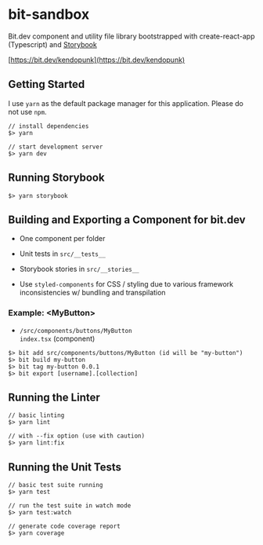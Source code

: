 # bit-sandbox

Bit.dev component and utility file library bootstrapped with create-react-app (Typescript) and [Storybook](https://storybook.js.org/)

[https://bit.dev/kendopunk](https://bit.dev/kendopunk)

## Getting Started

I use `yarn` as the default package manager for this application. Please do not use `npm`.

```
// install dependencies
$> yarn

// start development server
$> yarn dev
```

## Running Storybook

```
$> yarn storybook
```

## Building and Exporting a Component for bit.dev

- One component per folder

- Unit tests in `src/__tests__`
- Storybook stories in `src/__stories__`
- Use `styled-components` for CSS / styling due to various framework inconsistencies w/ bundling and transpilation

### Example: &lt;MyButton&gt;

- `/src/components/buttons/MyButton`  
  `index.tsx` (component)

```
$> bit add src/components/buttons/MyButton (id will be "my-button")
$> bit build my-button
$> bit tag my-button 0.0.1
$> bit export [username].[collection]
```

## Running the Linter

```
// basic linting
$> yarn lint

// with --fix option (use with caution)
$> yarn lint:fix
```

## Running the Unit Tests

```
// basic test suite running
$> yarn test

// run the test suite in watch mode
$> yarn test:watch

// generate code coverage report
$> yarn coverage
```
